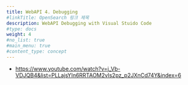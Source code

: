 ```yaml
---
title: WebAPI 4. Debugging
#linkTitle: OpenSearch 링크 제목
description: WebAPI Debugging with Visual Stuido Code
#type: docs
weight: 4
#no_list: true
#main_menu: true
#content_type: concept
---
```


- https://www.youtube.com/watch?v=j_Vb-VDJQB4&list=PLLajsYIn6RRTAOM2vIs2pz_p2JXnCd74Y&index=6